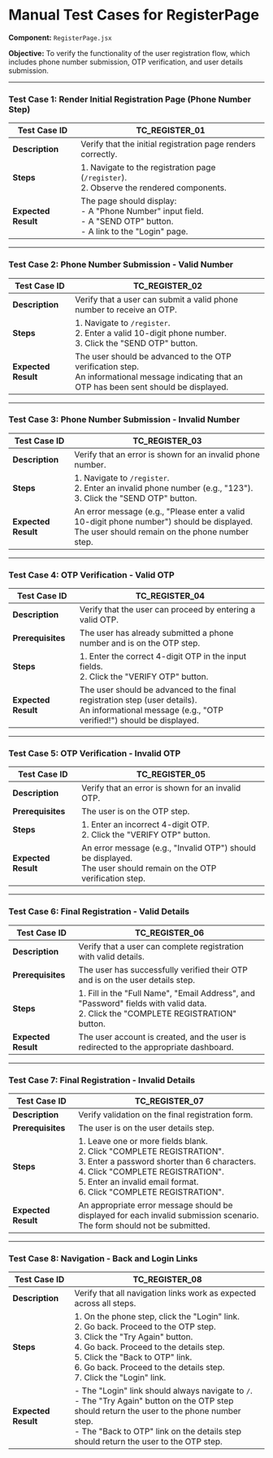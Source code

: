 # Manual Test Cases for RegisterPage

**Component:** `RegisterPage.jsx`

**Objective:** To verify the functionality of the user registration flow, which includes phone number submission, OTP verification, and user details submission.

---

### Test Case 1: Render Initial Registration Page (Phone Number Step)

| Test Case ID | TC_REGISTER_01                                     |
|--------------|----------------------------------------------------|
| **Description**  | Verify that the initial registration page renders correctly. |
| **Steps**      | 1. Navigate to the registration page (`/register`).<br>2. Observe the rendered components. |
| **Expected Result** | The page should display:<br>- A "Phone Number" input field.<br>- A "SEND OTP" button.<br>- A link to the "Login" page. |

---

### Test Case 2: Phone Number Submission - Valid Number

| Test Case ID | TC_REGISTER_02                                     |
|--------------|----------------------------------------------------|
| **Description**  | Verify that a user can submit a valid phone number to receive an OTP. |
| **Steps**      | 1. Navigate to `/register`.<br>2. Enter a valid 10-digit phone number.<br>3. Click the "SEND OTP" button. |
| **Expected Result** | The user should be advanced to the OTP verification step.<br>An informational message indicating that an OTP has been sent should be displayed. |

---

### Test Case 3: Phone Number Submission - Invalid Number

| Test Case ID | TC_REGISTER_03                                     |
|--------------|----------------------------------------------------|
| **Description**  | Verify that an error is shown for an invalid phone number. |
| **Steps**      | 1. Navigate to `/register`.<br>2. Enter an invalid phone number (e.g., "123").<br>3. Click the "SEND OTP" button. |
| **Expected Result** | An error message (e.g., "Please enter a valid 10-digit phone number") should be displayed.<br>The user should remain on the phone number step. |

---

### Test Case 4: OTP Verification - Valid OTP

| Test Case ID | TC_REGISTER_04                                     |
|--------------|----------------------------------------------------|
| **Description**  | Verify that the user can proceed by entering a valid OTP. |
| **Prerequisites** | The user has already submitted a phone number and is on the OTP step. |
| **Steps**      | 1. Enter the correct 4-digit OTP in the input fields.<br>2. Click the "VERIFY OTP" button. |
| **Expected Result** | The user should be advanced to the final registration step (user details).<br>An informational message (e.g., "OTP verified!") should be displayed. |

---

### Test Case 5: OTP Verification - Invalid OTP

| Test Case ID | TC_REGISTER_05                                     |
|--------------|----------------------------------------------------|
| **Description**  | Verify that an error is shown for an invalid OTP. |
| **Prerequisites** | The user is on the OTP step. |
| **Steps**      | 1. Enter an incorrect 4-digit OTP.<br>2. Click the "VERIFY OTP" button. |
| **Expected Result** | An error message (e.g., "Invalid OTP") should be displayed.<br>The user should remain on the OTP verification step. |

---

### Test Case 6: Final Registration - Valid Details

| Test Case ID | TC_REGISTER_06                                     |
|--------------|----------------------------------------------------|
| **Description**  | Verify that a user can complete registration with valid details. |
| **Prerequisites** | The user has successfully verified their OTP and is on the user details step. |
| **Steps**      | 1. Fill in the "Full Name", "Email Address", and "Password" fields with valid data.<br>2. Click the "COMPLETE REGISTRATION" button. |
| **Expected Result** | The user account is created, and the user is redirected to the appropriate dashboard. |

---

### Test Case 7: Final Registration - Invalid Details

| Test Case ID | TC_REGISTER_07                                     |
|--------------|----------------------------------------------------|
| **Description**  | Verify validation on the final registration form. |
| **Prerequisites** | The user is on the user details step. |
| **Steps**      | 1. Leave one or more fields blank.<br>2. Click "COMPLETE REGISTRATION".<br>3. Enter a password shorter than 6 characters.<br>4. Click "COMPLETE REGISTRATION".<br>5. Enter an invalid email format.<br>6. Click "COMPLETE REGISTRATION". |
| **Expected Result** | An appropriate error message should be displayed for each invalid submission scenario.<br>The form should not be submitted. |

---

### Test Case 8: Navigation - Back and Login Links

| Test Case ID | TC_REGISTER_08                                     |
|--------------|----------------------------------------------------|
| **Description**  | Verify that all navigation links work as expected across all steps. |
| **Steps**      | 1. On the phone step, click the "Login" link.<br>2. Go back. Proceed to the OTP step.<br>3. Click the "Try Again" button.<br>4. Go back. Proceed to the details step.<br>5. Click the "Back to OTP" link.<br>6. Go back. Proceed to the details step.<br>7. Click the "Login" link. |
| **Expected Result** | - The "Login" link should always navigate to `/`.<br>- The "Try Again" button on the OTP step should return the user to the phone number step.<br>- The "Back to OTP" link on the details step should return the user to the OTP step. |
